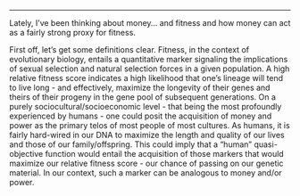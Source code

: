 


---
Lately, I’ve been thinking about money… and fitness and how money can act as a fairly strong proxy for fitness.

First off, let’s get some definitions clear. Fitness, in the context of evolutionary biology, entails a quantitative marker signaling the implications of sexual selection and natural selection forces in a given population. A high relative fitness score indicates a high likelihood that one’s lineage will tend to live long - and effectively, maximize the longevity of their genes and theirs of their progeny in the gene pool of subsequent generations. On a purely sociocultural/socioeconomic level - that being the most profoundly experienced by humans - one could posit the acquisition of money and power as the primary telos of most people of most cultures. As humans, it is fairly hard-wired in our DNA to maximize the length and quality of our lives and those of our family/offspring. This could imply that a “human” quasi-objective function would entail the acquisition of those markers that would maximize our relative fitness score - our chance of passing on our genetic material. In our context, such a marker can be analogous to money and/or power.
